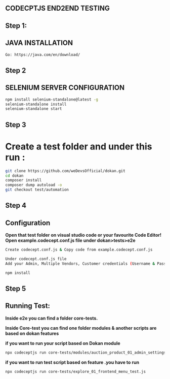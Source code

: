 ## CODECPTJS END2END TESTING

## Step 1:
## JAVA INSTALLATION
```sh
Go: https://java.com/en/download/
```
## Step 2
## SELENIUM SERVER CONFIGURATION
```sh
npm install selenium-standalone@latest -g
selenium-standalone install
selenium-standalone start
```

## Step 3

# Create a test folder and under this run :
```sh
git clone https://github.com/weDevsOfficial/dokan.git
cd dokan
composer install
composer dump autoload -o
git checkout test/automation
```
## Step 4

## Configuration

**Open that test folder on visual studio code or your favourite Code Editor!**
**Open example.codecept.conf.js file under dokan>tests>e2e**

```sh
Create codecept.conf.js & Copy code from example.codecept.conf.js
```
```sh
Under codecept.conf.js file
Add your Admin, Multiple Vendors, Customer credentials (Username & Password).
```

```sh
npm install
```

## Step 5

## Running Test:

**Inside e2e you can find a folder core-tests.**

**Inside Core-test you can find one folder modules & another scripts are based on dokan features**

**if you want to run your script based on Dokan module**
```sh
npx codeceptjs run core-tests/modules/auction_product_01_admin_settings_test.js
  ```
 
**if you want to run test script based on feature .you have to run**
```sh
npx codeceptjs run core-tests/explore_01_frontend_menu_test.js
  ```
